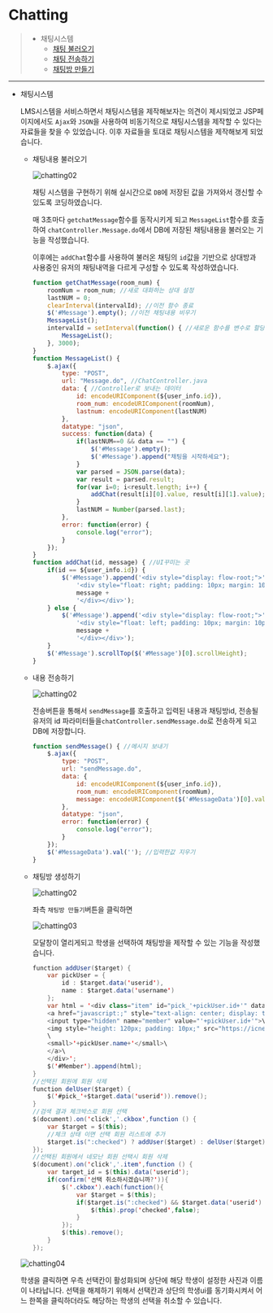 # Chatting

>- 채팅시스템
>    - [채팅 불러오기](#read)
>    - [채팅 전송하기](#send)
>    - [채팅방 만들기](#make)



---

- 채팅시스템

  LMS시스템을 서비스하면서 채팅시스템을 제작해보자는 의견이 제시되었고 JSP페이지에서도 `Ajax`와 `JSON`을 사용하여 비동기적으로 채팅시스템을 제작할 수 있다는 자료들을 찾을 수 있었습니다. 이후 자료들을 토대로 채팅시스템을 제작해보게 되었습니다.

  

  - <div id="read">채팅내용 불러오기</div>

    ![chatting02](https://user-images.githubusercontent.com/43952470/106357368-0a35ea00-6349-11eb-9950-cf99762b02ce.PNG)

    채팅 시스템을 구현하기 위해 실시간으로 `DB`에 저장된 값을 가져와서 갱신할 수 있도록 코딩하였습니다.

    

    매 3초마다 `getchatMessage`함수를 동작시키게 되고 `MessageList`함수를 호출하여 `chatController.Message.do`에서 DB에 저장된 채팅내용을 불러오는 기능을 작성했습니다.

    

    이후에는 `addChat`함수를 사용하여 불러온 채팅의 `id`값을 기반으로 상대방과 사용중인 유저의 채팅내역을 다르게 구성할 수 있도록 작성하였습니다.

    ```javascript
    function getChatMessage(room_num) {
        roomNum = room_num; //새로 대화하는 상대 설정
        lastNUM = 0;
        clearInterval(intervalId); //이전 함수 종료
        $('#Message').empty(); //이전 채팅내용 비우기
        MessageList();
        intervalId = setInterval(function() { //새로운 함수를 변수로 할당, 3.0초마다 호출
            MessageList();
        }, 3000);
    }
    function MessageList() {
        $.ajax({
            type: "POST",
            url: "Message.do", //ChatController.java
            data: { //Controller로 보내는 데이터
                id: encodeURIComponent(${user_info.id}),
                room_num: encodeURIComponent(roomNum),
                lastnum: encodeURIComponent(lastNUM)
            },
            datatype: "json",
            success: function(data) {
                if(lastNUM==0 && data == "") {
                    $('#Message').empty();
                    $('#Message').append("채팅을 시작하세요");
                }
                var parsed = JSON.parse(data);
                var result = parsed.result;
                for(var i=0; i<result.length; i++) {
                    addChat(result[i][0].value, result[i][1].value);
                }
                lastNUM = Number(parsed.last);
            },
            error: function(error) {
                console.log("error");
            }
        });
    }
    function addChat(id, message) { //UI꾸미는 곳
        if(id == ${user_info.id}) {
            $('#Message').append('<div style="display: flow-root;">' +
                '<div style="float: right; padding: 10px; margin: 10px; border-radius: 15px; background-color: #f5deb390;"">' +
                message +
                '</div></div>');
        } else {
            $('#Message').append('<div style="display: flow-root;">' +
                '<div style="float: left; padding: 10px; margin: 10px; border-radius: 15px; background-color: #b0e0e690;">' +
                message +
                '</div></div>');
        }
        $('#Message').scrollTop($('#Message')[0].scrollHeight);
    }
    ```

    

  - <div id="send">내용 전송하기</div>

    ![chatting02](https://user-images.githubusercontent.com/43952470/106357368-0a35ea00-6349-11eb-9950-cf99762b02ce.PNG)

    전송버튼을 통해서 `sendMessage`를 호출하고 입력된 내용과 채팅방id, 전송될 유저의 id 파라미터들을`chatController.sendMessage.do`로 전송하게 되고 DB에 저장합니다.

    

    ```javascript
    function sendMessage() { //메시지 보내기
        $.ajax({
            type: "POST",
            url: "sendMessage.do",
            data: {
                id: encodeURIComponent(${user_info.id}),
                room_num: encodeURIComponent(roomNum),
                message: encodeURIComponent($('#MessageData')[0].value)
            },
            datatype: "json",
            error: function(error) {
                console.log("error");
            }
        });
        $('#MessageData').val(''); //입력한값 지우기
    }
    ```

    

  - <div id="make">채팅방 생성하기</div>

    ![chatting02](https://user-images.githubusercontent.com/43952470/106357368-0a35ea00-6349-11eb-9950-cf99762b02ce.PNG)

    좌측 `채팅방 만들기`버튼을 클릭하면

    

    ![chatting03](https://user-images.githubusercontent.com/43952470/106357373-14f07f00-6349-11eb-8a58-b8439fb7f339.PNG)

    모달창이 열리게되고 학생을 선택하여 채팅방을 제작할 수 있는 기능을 작성했습니다.
  
    
    
    ```java
    function addUser($target) {
        var pickUser = {
            id : $target.data('userid'),
            name : $target.data('username')
        };
        var html = '<div class="item" id="pick_'+pickUser.id+'" data-userID="'+pickUser.id+'">\
        <a href="javascript:;" style="text-align: center; display: table-caption;">\
        <input type="hidden" name="member" value="'+pickUser.id+'">\
        <img style="height: 120px; padding: 10px;" src="https://icnet.kornu.ac.kr/nalab/files/file/'+pickUser.id+'.png" alt="회원 사진" onerror=\'this.src="${pageContext.request.contextPath}/assets/img/user.jpg"\'>\
        \
        <small>'+pickUser.name+'</small>\
        </a>\
        </div>';
        $('#Member').append(html);
    }
    //선택된 회원에 회원 삭제
    function delUser($target) {
        $('#pick_'+$target.data('userid')).remove();
    }
    //검색 결과 체크박스로 회원 선택
    $(document).on('click','.ckbox',function () {
        var $target = $(this);
        //체크 상태 이면 선택 회원 리스트에 추가
        $target.is(":checked") ? addUser($target) : delUser($target);
    });
    //선택된 회원에서 네모난 회원 선택시 회원 삭제
    $(document).on('click','.item',function () {
        var target_id = $(this).data('userid');
        if(confirm('선택 취소하시겠습니까?')){
            $('.ckbox').each(function(){
                var $target = $(this);
                if($target.is(":checked") && $target.data('userid') == target_id){
                    $(this).prop('checked',false);
                }
            });
            $(this).remove();
        }
    });
    ```
    
    
  
  ![chatting04](https://user-images.githubusercontent.com/43952470/106357423-508b4900-6349-11eb-8858-78745a9b06a6.PNG)
  
  학생을 클릭하면 우측 선택칸이 활성화되며 상단에 해당 학생이 설정한 사진과 이름이 나타납니다. 선택을 해제하기 위해서 선택칸과 상단의 학생ui를 동기화시켜서 어느 한쪽을 클릭하더라도 해당하는 학생의 선택을 취소할 수 있습니다.
